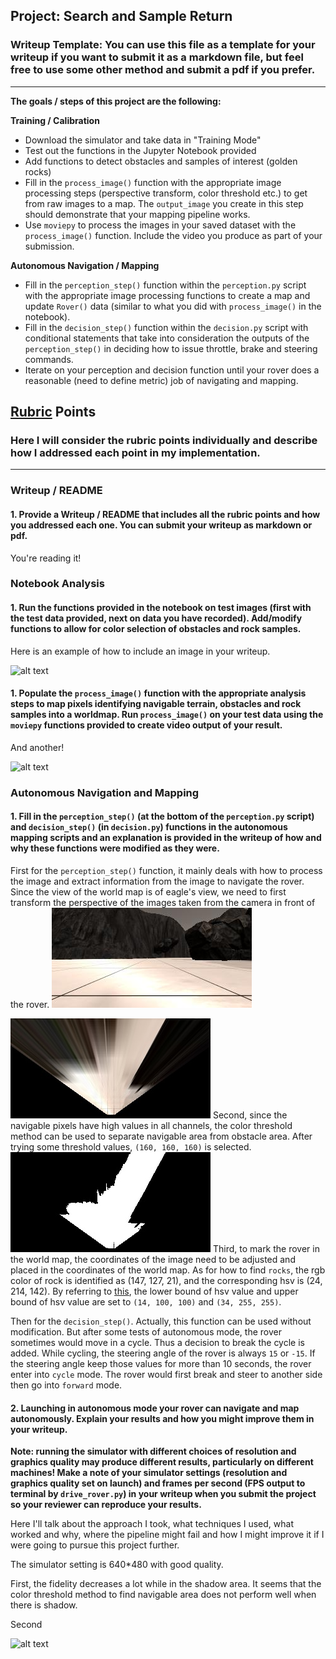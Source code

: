## Project: Search and Sample Return
### Writeup Template: You can use this file as a template for your writeup if you want to submit it as a markdown file, but feel free to use some other method and submit a pdf if you prefer.

---


**The goals / steps of this project are the following:**  

**Training / Calibration**  

* Download the simulator and take data in "Training Mode"
* Test out the functions in the Jupyter Notebook provided
* Add functions to detect obstacles and samples of interest (golden rocks)
* Fill in the `process_image()` function with the appropriate image processing steps (perspective transform, color threshold etc.) to get from raw images to a map.  The `output_image` you create in this step should demonstrate that your mapping pipeline works.
* Use `moviepy` to process the images in your saved dataset with the `process_image()` function.  Include the video you produce as part of your submission.

**Autonomous Navigation / Mapping**

* Fill in the `perception_step()` function within the `perception.py` script with the appropriate image processing functions to create a map and update `Rover()` data (similar to what you did with `process_image()` in the notebook). 
* Fill in the `decision_step()` function within the `decision.py` script with conditional statements that take into consideration the outputs of the `perception_step()` in deciding how to issue throttle, brake and steering commands. 
* Iterate on your perception and decision function until your rover does a reasonable (need to define metric) job of navigating and mapping.  

[//]: # (Image References)

[image1]: ./misc/rover_image.jpg
[image2]: ./calibration_images/example_grid1.jpg
[image3]: ./calibration_images/example_rock1.jpg 

## [Rubric](https://review.udacity.com/#!/rubrics/916/view) Points
### Here I will consider the rubric points individually and describe how I addressed each point in my implementation.  

---
### Writeup / README

#### 1. Provide a Writeup / README that includes all the rubric points and how you addressed each one.  You can submit your writeup as markdown or pdf.  

You're reading it!

### Notebook Analysis
#### 1. Run the functions provided in the notebook on test images (first with the test data provided, next on data you have recorded). Add/modify functions to allow for color selection of obstacles and rock samples.
Here is an example of how to include an image in your writeup.

![alt text][image1]

#### 1. Populate the `process_image()` function with the appropriate analysis steps to map pixels identifying navigable terrain, obstacles and rock samples into a worldmap.  Run `process_image()` on your test data using the `moviepy` functions provided to create video output of your result. 
And another! 

![alt text][image2]
### Autonomous Navigation and Mapping

#### 1. Fill in the `perception_step()` (at the bottom of the `perception.py` script) and `decision_step()` (in `decision.py`) functions in the autonomous mapping scripts and an explanation is provided in the writeup of how and why these functions were modified as they were.

First for the `perception_step()` function, it mainly deals with how to process the image and extract information from the image to navigate the rover. Since the view of the world map is of eagle's view, we need to first transform the perspective of the images taken from the camera in front of the rover. 
![image for perspective transform](https://github.com/LiyuanLacfo/RoboND-Rover-Project/blob/master/result_images/example_grid1.jpg)

![image after perspective transform](https://github.com/LiyuanLacfo/RoboND-Rover-Project/blob/master/result_images/perspective_transform.jpg)
Second, since the navigable pixels have high values in all channels, the color threshold method can be used to separate navigable area from obstacle area. After trying some threshold values, `(160, 160, 160)` is selected. 
![image after color threshold](https://github.com/LiyuanLacfo/RoboND-Rover-Project/blob/master/result_images/thresh.jpg)
Third, to mark the rover in the world map, the coordinates of the image need to be adjusted and placed in the coordinates of the world map. As for how to find `rocks`, the rgb color of rock is identified as (147, 127, 21), and the corresponding hsv is (24, 214, 142). By referring to [this](https://docs.opencv.org/3.2.0/df/d9d/tutorial_py_colorspaces.html), the lower bound of hsv value and upper bound of hsv value are set to `(14, 100, 100)` and `(34, 255, 255)`. 

Then for the `decision_step()`. Actually, this function can be used without modification. But after some tests of autonomous mode, the rover sometimes would move in a cycle. Thus a decision to break the cycle is added. While cycling, the steering angle of the rover is always `15` or `-15`. If the steering angle keep those values for more than 10 seconds, the rover enter into `cycle` mode. The rover would first break and steer to another side then go into `forward` mode.  


#### 2. Launching in autonomous mode your rover can navigate and map autonomously.  Explain your results and how you might improve them in your writeup.  

**Note: running the simulator with different choices of resolution and graphics quality may produce different results, particularly on different machines!  Make a note of your simulator settings (resolution and graphics quality set on launch) and frames per second (FPS output to terminal by `drive_rover.py`) in your writeup when you submit the project so your reviewer can reproduce your results.**

Here I'll talk about the approach I took, what techniques I used, what worked and why, where the pipeline might fail and how I might improve it if I were going to pursue this project further. 

The simulator setting is 640*480 with good quality. 

First, the fidelity decreases a lot while in the shadow area. It seems that the color threshold method to find navigable area does not perform well when there is shadow. 

Second 



![alt text][image3]


